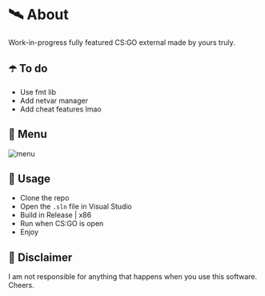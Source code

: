 ﻿# 🛰 About
Work-in-progress fully featured CS:GO external made by yours truly.

## ☂️ To do
- Use fmt lib
- Add netvar manager
- Add cheat features lmao

## 👀 Menu
![menu](https://imgur.com/INmbRjb)

## 🌌 Usage
- Clone the repo
- Open the `.sln` file in Visual Studio
- Build in Release | x86
- Run when CS:GO is open
- Enjoy

## 🗿 Disclaimer
I am not responsible for anything that happens when you use this software. Cheers.
